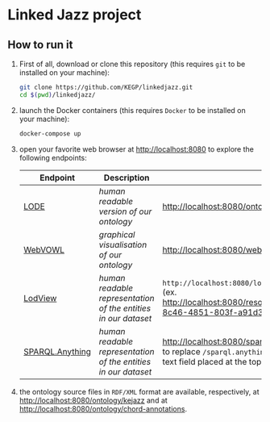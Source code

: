 # Linked Jazz project

## How to run it

  1. First of all, download or clone this repository (this requires `git` to be installed on your machine):

     ```bash
     git clone https://github.com/KEGP/linkedjazz.git
     cd $(pwd)/linkedjazz/
     ```

  2. launch the Docker containers (this requires `Docker` to be installed on your machine):

     ```bash
     docker-compose up
     ```

  3. open your favorite web browser at <http://localhost:8080> to explore the following endpoints:

     | Endpoint | Description | Link |
     | ------------- | ------------- | --- |
     | [LODE](https://github.com/essepuntato/LODE) | _human readable version of our ontology_ | <http://localhost:8080/ontology> |
     | [WebVOWL](https://github.com/VisualDataWeb/WebVOWL) | _graphical visualisation of our ontology_ | <http://localhost:8080/webvowl/> |
     | [LodView](https://github.com/LodLive/LodView) | _human readable representation of the entities in our dataset_ | `http://localhost:8080/lodview/kejazz/<CLASSNAME>/<ID>` (ex. <http://localhost:8080/resource/kejazz/Artist/663f8232-8c46-4851-803f-a91d31593b14>) |
     | [SPARQL.Anything](https://github.com/SPARQL-Anything/sparql.anything) | _human readable representation of the entities in our dataset_ | <http://localhost:8080/sparqlanything/sparql> (remember to replace `/sparql.anything` with `sparql.anything` in the text field placed at the top of the page) |

  4. the ontology source files in `RDF/XML` format are available, respectively, at <http://localhost:8080/ontology/kejazz> and at <http://localhost:8080/ontology/chord-annotations>.
